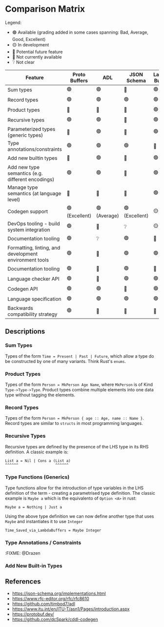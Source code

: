 <!-- markdownlint-disable-file -->

# Comparison Matrix

Legend:

- 🟢 Available (grading added in some cases spanning: Bad, Average, Good, Excellent)
- 🟡 In development
- 🔵 Potential future feature
- 🔴 Not currently available
- ❔ Not clear

| **Feature**                                            | **Proto Buffers** | **ADL**      | **JSON Schema** | **Lambda Buffers** | **CDDL** | **ASN.1**    |
|--------------------------------------------------------|-------------------|--------------|-----------------|--------------------|----------|--------------|
| Sum types                                              | 🟢                | 🟢           | 🔴              | 🟢                 | 🟢       | 🟢           |
| Record types                                           | 🟢                | 🟢           | 🟢              | 🟢                 | 🟢       | 🟢           |
| Product types                                          | 🔴                | 🔴           | 🔴              | 🟢                 | ❔       | 🔴           |
| Recursive types                                        | 🟢                | 🟢           | 🔴              | 🟢                 | 🟢       | ❔           |
| Parameterized types (generic types)                    | 🔴                | 🟢           | 🔴              | 🟢                 | 🟢       | 🔴           |
| Type annotations/constraints                           | 🟢                | 🟢           | 🟢              | 🔵                 | 🟢       | 🟢           |
| Add new builtin types                                  | 🔴                | 🟢           | 🔴              | 🟢                 | 🔴       | 🔴           |
| Add new type semantics (e.g. different encodings)      | 🟢                | 🟢           | 🔴              | 🟢                 | 🔴       | 🟢           |
| Manage type semantics (at language level)              | 🔴                | 🔴           | 🔴              | 🟢                 | 🔴       | 🔴           |
| Codegen support                                        | 🟢 (Excellent)    | 🟢 (Average) | 🟢 (Excellent)  | 🟡                 | 🟢 (Bad) | 🟢 (Average) |
| DevOps tooling - build system integration              | 🟢                | 🔴           | ❔              | 🟡                 | 🔴       | 🔴           |
| Documentation tooling                                  | 🟢                | ❔           | 🟢              | 🔵                 | 🔴       | ❔           |
| Formatting, linting, and development environment tools | 🟢                | 🔴           | 🟢              | 🟢                 | 🔴       | 🔴           |
| Documentation tooling                                  | 🟢                | 🔴           | 🟢              | 🔵                 | 🔴       | ❔           |
| Language checker API                                   | 🟢                | 🔴           | 🟢              | 🟢                 | 🔴       | 🔴           |
| Codegen API                                            | 🟢                | 🟢           | 🔴              | 🟢                 | 🔴       | 🔴           |
| Language specification                                 | 🟢                | 🟢           | 🟢              | 🟢                 | 🟢       | 🟢           |
| Backwards compatibility strategy                       | 🟢                | 🔴           | 🔴              | 🔴                 | 🔴       | 🔴           |

## Descriptions

### Sum Types

Types of the form `Time = Present | Past | Future`, which allow a type do be
constructed by one of many variants. Think Rust's `enums`.

### Product Types

Types of the form `Person = MkPerson Age Name`, where `MkPerson` is of Kind
`Type->Type->Type`. Product types combine multiple elements into one data type
without tagging the elements.

### Record Types

Types of the form `Person = MkPerson { age :: Age, name :: Name }`. Record types
are similar to `structs` in most programming languages.

### Recursive Types

Recursive types are defined by the presence of the LHS type in its RHS
definition. A classic example is:

```text
List a = Nil | Cons a (List a)
^^^^^^                 ^^^^^^
```

### Type Functions (Generics)

Type functions allow for the introduction of type variables in the LHS definition
of the term - creating a parametrised type definition. The classic example is
`Maybe a` which is the equivalento of `Option <A>` in rust:

```text
Maybe a = Nothing | Just a
```

Using the above type definition we can now define another type that uses `Maybe`
and instantiates it to use `Integer`

```text
Time_Saved_via_LambdaBuffers = Maybe Integer
```

### Type Annotations / Constraints

:FIXME: @Drazen

### Add New Built-in Types

## References


- https://json-schema.org/implementations.html
- https://www.rfc-editor.org/rfc/rfc8610
- https://github.com/timbod7/adl
- https://www.itu.int/en/ITU-T/asn1/Pages/introduction.aspx
- https://protobuf.dev/
- https://github.com/dcSpark/cddl-codegen
